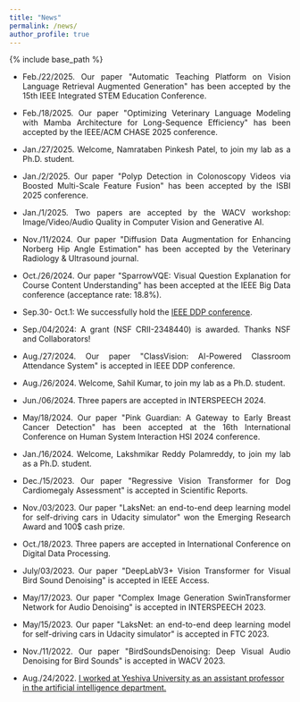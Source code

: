 ```yaml
---
title: "News"
permalink: /news/
author_profile: true
---
```


{% include base_path %}
* <p align="justify"> Feb./22/2025. Our paper "Automatic Teaching Platform on Vision Language Retrieval Augmented Generation" has been accepted by the 15th IEEE Integrated STEM Education Conference.</p>
* <p align="justify"> Feb./18/2025. Our paper "Optimizing Veterinary Language Modeling with Mamba Architecture for Long-Sequence Efficiency" has been accepted by the IEEE/ACM CHASE 2025 conference.</p>
* <p align="justify"> Jan./27/2025. Welcome, Namrataben Pinkesh Patel, to join my lab as a Ph.D. student. </p>
* <p align="justify"> Jan./2/2025. Our paper "Polyp Detection in Colonoscopy Videos via Boosted Multi-Scale Feature Fusion" has been accepted by the ISBI 2025 conference.</p>
* <p align="justify"> Jan./1/2025. Two papers are accepted by the WACV workshop: Image/Video/Audio Quality in Computer Vision and Generative AI.</p>
* <p align="justify"> Nov./11/2024. Our paper "Diffusion Data Augmentation for Enhancing Norberg Hip Angle Estimation" has been accepted by the Veterinary Radiology & Ultrasound journal.</p>
* <p align="justify"> Oct./26/2024. Our paper "SparrowVQE: Visual Question Explanation for Course Content Understanding" has been accepted at the IEEE Big Data conference (acceptance rate: 18.8%).</p>
* Sep.30- Oct.1: We successfully hold the [IEEE DDP conference](https://socio.org.uk/ddp2024/). 
* <p align="justify"> Sep./04/2024: A grant (NSF CRII-2348440) is awarded. Thanks NSF and Collaborators! </p>
* <p align="justify"> Aug./27/2024. Our paper "ClassVision: AI-Powered Classroom Attendance System" is accepted in IEEE DDP conference.</p>
* <p align="justify"> Aug./26/2024. Welcome, Sahil Kumar, to join my lab as a Ph.D. student. </p>
* <p align="justify"> Jun./06/2024. Three papers are accepted in INTERSPEECH 2024. </p>
* <p align="justify"> May/18/2024. Our paper "Pink Guardian: A Gateway to Early Breast Cancer Detection" has been accepted at the 16th International Conference on Human System Interaction HSI 2024 conference. </p>
* <p align="justify"> Jan./16/2024. Welcome, Lakshmikar Reddy Polamreddy, to join my lab as a Ph.D. student. </p>
* <p align="justify"> Dec./15/2023. Our paper "Regressive Vision Transformer for Dog Cardiomegaly Assessment" is accepted in Scientific Reports.</p>
* <p align="justify"> Nov./03/2023. Our paper "LaksNet: an end-to-end deep learning model for self-driving cars in Udacity simulator" won the Emerging Research Award and 100$ cash prize.</p>
* <p align="justify"> Oct./18/2023. Three papers are accepted in International Conference on Digital Data Processing. </p>
* <p align="justify"> July/03/2023. Our paper "DeepLabV3+ Vision Transformer for Visual Bird Sound Denoising" is accepted in IEEE Access. </p>
* <p align="justify"> May/17/2023. Our paper "Complex Image Generation SwinTransformer Network for Audio Denoising" is accepted in INTERSPEECH 2023. </p>
* <p align="justify"> May/15/2023. Our paper "LaksNet: an end-to-end deep learning model for self-driving cars in Udacity simulator" is accepted in FTC 2023. </p>
* <p align="justify"> Nov./11/2022. Our paper "BirdSoundsDenoising: Deep Visual Audio Denoising for Bird Sounds" is accepted in WACV 2023. </p>

* Aug./24/2022. [I worked at Yeshiva University as an assistant professor in the artificial intelligence department.](https://blogs.yu.edu/katz-school/2022/08/24/expert-in-deep-neural-networks-and-computer-vision-joins-ai-faculty)

<!-- * <p align="justify"> July/08/2022. Our paper "SCORN: Sinter Composition Optimization with Regressive Convolutional Neural Network" is accepted in MDPI Solids.  </p>

* <p align="justify"> May/18/2022. Our paper "Unsupervised Few Shot Key Frame Extraction For Cow Teat Videos" is accepted in MDPI Data. </p>

* <p align="justify"> Mar./28/2022. Our paper "Separable Confident Transductive Learning for Dairy Cows Teat-End Condition Classification" is accepted in MDPI Animals. </p>

* <p align="justify"> Feb./08/2022. Our paper "Artificial intelligence 101 for veterinary diagnostic imaging" is accepted in Veterinary Radiology & Ultrasound. </p>

* <p align="justify"> Jan./05/2022. Our paper "Delta thermal radiomics: an application in dairy cow teats" is accepted in JDS Communications. </p>

* <p align="justify"> Dec./17/2021- Dec./18/2021. We virtually host "First Cornell Veterinary AI Workshop". </p>

* <p align="justify"> Oct./15/2021. Our paper "Deep Least Squares Alignment for Unsupervised Domain Adaptation" is accepted in BMVC 2021. </p>

* <p align="justify"> Sep./01/2021. I worked at Cornell University as a Postdoc. </p>

* <p align="justify"> Aug./05/2021. I successfully defended my Ph.D. dissertation "Unsupervised Domain Adaptation for Visual Recognition". </p> -->



